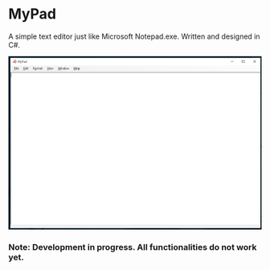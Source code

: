 # MyPad
A simple text editor just like Microsoft Notepad.exe. Written and designed in C#.

![N|Solid](https://raw.githubusercontent.com/dbarshan/MyPad/master/Screenshot/MyPad.png)


### Note: Development in progress. All functionalities do not work yet.
